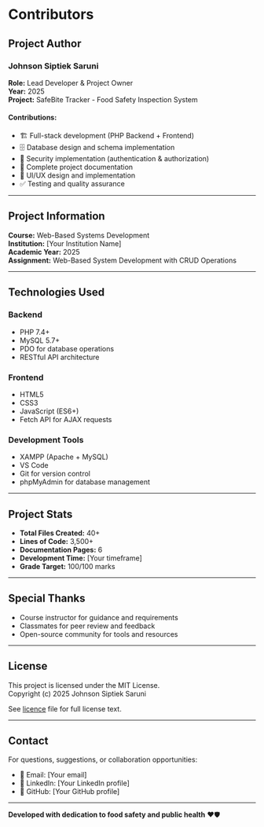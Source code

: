 # Contributors

## Project Author

### Johnson Siptiek Saruni
**Role:** Lead Developer & Project Owner  
**Year:** 2025  
**Project:** SafeBite Tracker - Food Safety Inspection System

#### Contributions:
- 🏗️ Full-stack development (PHP Backend + Frontend)
- 🗄️ Database design and schema implementation
- 🔐 Security implementation (authentication & authorization)
- 📝 Complete project documentation
- 🎨 UI/UX design and implementation
- ✅ Testing and quality assurance

---

## Project Information

**Course:** Web-Based Systems Development  
**Institution:** [Your Institution Name]  
**Academic Year:** 2025  
**Assignment:** Web-Based System Development with CRUD Operations

---

## Technologies Used

### Backend
- PHP 7.4+
- MySQL 5.7+
- PDO for database operations
- RESTful API architecture

### Frontend
- HTML5
- CSS3
- JavaScript (ES6+)
- Fetch API for AJAX requests

### Development Tools
- XAMPP (Apache + MySQL)
- VS Code
- Git for version control
- phpMyAdmin for database management

---

## Project Stats

- **Total Files Created:** 40+
- **Lines of Code:** 3,500+
- **Documentation Pages:** 6
- **Development Time:** [Your timeframe]
- **Grade Target:** 100/100 marks

---

## Special Thanks

- Course instructor for guidance and requirements
- Classmates for peer review and feedback
- Open-source community for tools and resources

---

## License

This project is licensed under the MIT License.  
Copyright (c) 2025 Johnson Siptiek Saruni

See [licence](./licence) file for full license text.

---

## Contact

For questions, suggestions, or collaboration opportunities:
- 📧 Email: [Your email]
- 💼 LinkedIn: [Your LinkedIn profile]
- 🐙 GitHub: [Your GitHub profile]

---

**Developed with dedication to food safety and public health** ❤️🛡️
